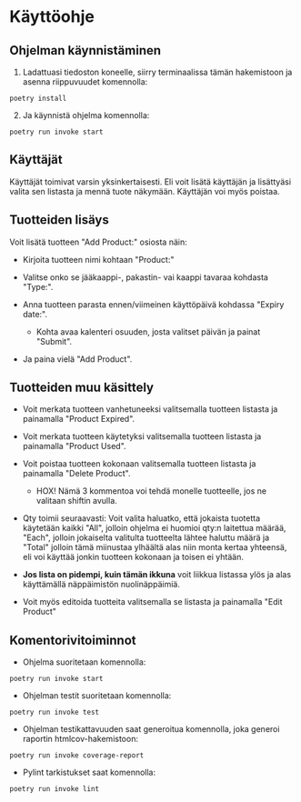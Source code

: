 # Käyttöohje

## Ohjelman käynnistäminen

1. Ladattuasi tiedoston koneelle, siirry terminaalissa tämän hakemistoon ja asenna riippuvuudet komennolla:

```
poetry install
```
2. Ja käynnistä ohjelma komennolla:
```
poetry run invoke start
```
## Käyttäjät

Käyttäjät toimivat varsin yksinkertaisesti. Eli voit lisätä käyttäjän ja lisättyäsi valita sen listasta ja mennä tuote näkymään. Käyttäjän voi myös poistaa.

## Tuotteiden lisäys

Voit lisätä tuotteen "Add Product:" osiosta näin:

- Kirjoita tuotteen nimi kohtaan "Product:"

- Valitse onko se jääkaappi-, pakastin- vai kaappi tavaraa kohdasta "Type:".

- Anna tuotteen parasta ennen/viimeinen käyttöpäivä kohdassa "Expiry date:".
  - Kohta avaa kalenteri osuuden, josta valitset päivän ja painat "Submit".
  
- Ja paina vielä "Add Product".

## Tuotteiden muu käsittely

- Voit merkata tuotteen vanhetuneeksi valitsemalla tuotteen listasta ja painamalla "Product Expired".

- Voit merkata tuotteen käytetyksi valitsemalla tuotteen listasta ja painamalla "Product Used".

- Voit poistaa tuotteen kokonaan valitsemalla tuotteen listasta ja painamalla "Delete Product".
  - HOX! Nämä 3 kommentoa voi tehdä monelle tuotteelle, jos ne valitaan shiftin avulla.
 
- Qty toimii seuraavasti: Voit valita haluatko, että jokaista tuotetta käytetään kaikki "All", jolloin ohjelma ei huomioi qty:n laitettua määrää, "Each", jolloin jokaiselta valitulta tuotteelta lähtee haluttu määrä ja "Total" jolloin tämä miinustaa ylhäältä alas niin monta kertaa yhteensä, eli voi käyttää jonkin tuotteen kokonaan ja toisen ei yhtään.

- **Jos lista on pidempi, kuin tämän ikkuna** voit liikkua listassa ylös ja alas käyttämällä näppäimistön nuolinäppäimiä.

- Voit myös editoida tuotteita valitsemalla se listasta ja painamalla "Edit Product"

## Komentorivitoiminnot

- Ohjelma suoritetaan komennolla:
```
poetry run invoke start
```
- Ohjelman testit suoritetaan komennolla:
```
poetry run invoke test
```
- Ohjelman testikattavuuden saat generoitua komennolla, joka generoi raportin htmlcov-hakemistoon:
```
poetry run invoke coverage-report
```
- Pylint tarkistukset saat komennolla:
```
poetry run invoke lint
```

